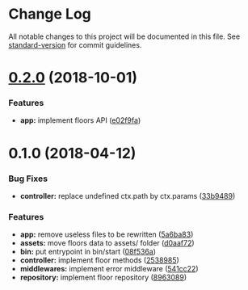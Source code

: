 # Change Log

All notable changes to this project will be documented in this file. See [standard-version](https://github.com/conventional-changelog/standard-version) for commit guidelines.

<a name="0.2.0"></a>
# [0.2.0](https://bitbucket.org/Inadvertance/octo-floors-api/compare/v0.1.0...v0.2.0) (2018-10-01)


### Features

* **app:** implement floors API ([e02f9fa](https://bitbucket.org/Inadvertance/octo-floors-api/commits/e02f9fa))



<a name="0.1.0"></a>
# 0.1.0 (2018-04-12)


### Bug Fixes

* **controller:** replace undefined ctx.path by ctx.params ([33b9489](https://bitbucket.org/Inadvertance/octo-floors-api/commits/33b9489))


### Features

* **app:** remove useless files to be rewritten ([5a6ba83](https://bitbucket.org/Inadvertance/octo-floors-api/commits/5a6ba83))
* **assets:** move floors data to assets/ folder ([d0aaf72](https://bitbucket.org/Inadvertance/octo-floors-api/commits/d0aaf72))
* **bin:** put entrypoint in bin/start ([08f536a](https://bitbucket.org/Inadvertance/octo-floors-api/commits/08f536a))
* **controller:** implement floor methods ([2538985](https://bitbucket.org/Inadvertance/octo-floors-api/commits/2538985))
* **middlewares:** implement error middleware ([541cc22](https://bitbucket.org/Inadvertance/octo-floors-api/commits/541cc22))
* **repository:** implement floor repository ([8963089](https://bitbucket.org/Inadvertance/octo-floors-api/commits/8963089))
